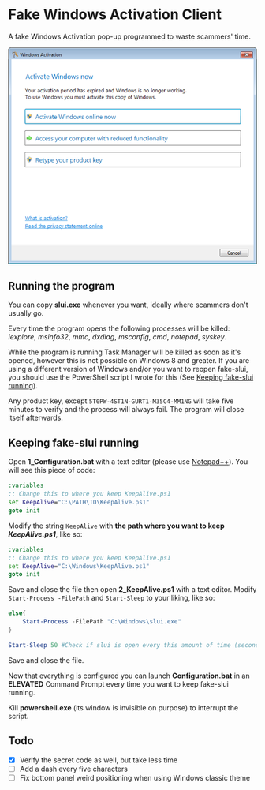 # Fake Windows Activation Client

A fake Windows Activation pop-up programmed to waste scammers' time.

![Preview](images/slui.png)

## Running the program

You can copy **slui.exe** whenever you want, ideally where scammers don't usually go.

Every time the program opens the following processes will be killed: *iexplore*, *msinfo32*, *mmc*, *dxdiag*, *msconfig*, *cmd*, *notepad*, *syskey*.

While the program is running Task Manager will be killed as soon as it's opened, however this is not possible on Windows 8 and greater. If you are using a different version of Windows and/or you want to reopen fake-slui, you should use the PowerShell script I wrote for this (See [Keeping fake-slui running](#Keeping-fake-slui-running)).

Any product key, except `5T0PW-4ST1N-GURT1-M35C4-MM1NG` will take five minutes to verify and the process will always fail. The program will close itself afterwards.

## Keeping fake-slui running

Open **1_Configuration.bat** with a text editor (please use [Notepad++](https://notepad-plus-plus.org/)). You will see this piece of code:

```bat
:variables
:: Change this to where you keep KeepAlive.ps1
set KeepAlive="C:\PATH\TO\KeepAlive.ps1"
goto init
```

Modify the string `KeepAlive` with **the path where you want to keep *KeepAlive.ps1***, like so:

```bat
:variables
:: Change this to where you keep KeepAlive.ps1
set KeepAlive="C:\Windows\KeepAlive.ps1"
goto init
```

Save and close the file then open **2_KeepAlive.ps1** with a text editor. Modify `Start-Process -FilePath` and `Start-Sleep` to your liking, like so:

```powershell
else{
    Start-Process -FilePath "C:\Windows\slui.exe"
}
```

```powershell
Start-Sleep 50 #Check if slui is open every this amount of time (seconds)
```

Save and close the file.

Now that everything is configured you can launch **Configuration.bat** in an **ELEVATED** Command Prompt every time you want to keep fake-slui running.

Kill **powershell.exe** (its window is invisible on purpose) to interrupt the script.

## Todo

- [x] Verify the secret code as well, but take less time
- [ ] Add a dash every five characters
- [ ] Fix bottom panel weird positioning when using Windows classic theme
